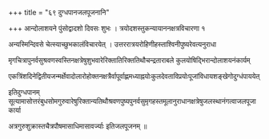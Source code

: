 +++
title = "६९ दुग्धपानजलपूजनानि"

+++
आन्दोलाशयने पुंसोद्वादशो दिवसः शुभः । त्रयोदशस्तुकन्यायाननक्षत्रविचारणा १

अन्यस्मिन्दिवसे चेत्स्याच्छुभकालंविचारयेत् । उत्तररात्रयरोहिणीहस्ताश्विनीपुष्यरेवत्यनुराधा

मृगचित्रापुनर्वसुश्रवणस्वस्तिनक्षत्रेषुशुभवारेरिक्तातिरिक्ततिथौचन्द्रताराबले कुलयोषिद्भिरान्दोलाशयनंकार्यम्

एकत्रिंशदिनेद्वितीयजन्मर्क्षेवादोलारोहोक्तनक्षत्रैर्वापूर्वाह्णमध्याह्नयोःकुलदेवताविप्रयोःपूजांविधायशङ्खेगोदुग्धंपाययेत्

इतिदुग्धपानम् सूत्यामासोत्तरंबुधसोमगुरुवारेषुरिक्तान्यतिथौश्रवणपुष्यपुनर्वसुमृगहस्तमूलानुराधानक्षत्रेषुजलस्थानंगत्वाजलपूजाकार्या

अत्रगुरुशुक्रास्तचैत्रपौषमासाधिमासावर्ज्याः इतिजलपूजनम् ॥
